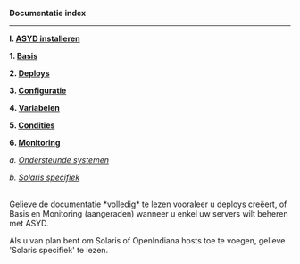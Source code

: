 **Documentatie index**

***

**I. [ASYD installeren](installatie.md)**

**1. [Basis](basics.md)**

**2. [Deploys](deploys.md)**

**3. [Configuratie](configurations.md)**

**4. [Variabelen](variables)**

**5. [Condities](conditionals.md)**

**6. [Monitoring](monitoring.md)**

*a. [Ondersteunde systemen](systems.md)*

*b. [Solaris specifiek](solaris.md)*

<br/>
Gelieve de documentatie *volledig* te lezen vooraleer u deploys
 creëert, of Basis en Monitoring (aangeraden) wanneer u enkel uw
 servers wilt beheren met ASYD.

Als u van plan bent om Solaris of OpenIndiana hosts toe te voegen,
 gelieve 'Solaris specifiek' te lezen.
